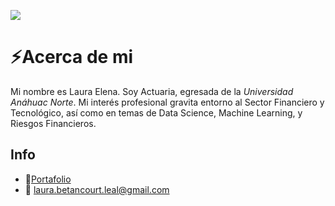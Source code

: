 
<!--
**LaurieBetancourt/LaurieBetancourt** is a ✨ _special_ ✨ repository because its `README.md` (this file) appears on your GitHub profile.

Here are some ideas to get you started:

- 🔭 I’m currently working on ...
- 🌱 I’m currently learning ...
- 👯 I’m looking to collaborate on ...
- 🤔 I’m looking for help with ...
- 💬 Ask me about ...
- 📫 How to reach me: ...
- 😄 Pronouns: ...
- ⚡ Fun fact: ...
-->

![](https://media-exp1.licdn.com/dms/image/D5616AQFzaE1kqgOMYQ/profile-displaybackgroundimage-shrink_350_1400/0/1662532305044?e=1668038400&v=beta&t=1Yx6lq72PYPQdZbdFD1iOXa6-e9mv09vpzNftV1aFA4)

# ⚡Acerca de mi 

Mi nombre es Laura Elena. Soy Actuaria, egresada de la 
*Universidad Anáhuac Norte*. Mi interés profesional gravita 
entorno al Sector Financiero y Tecnológico, así como en 
temas de Data Science, Machine Learning, y Riesgos Financieros.



## Info

- 💼[Portafolio](https://laurabetancourt.notion.site/Portafolio-7200b6313a024491809be009f5b1932a|350)
- 📧 laura.betancourt.leal@gmail.com 

